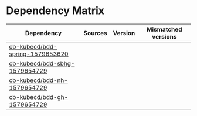 # Dependency Matrix

Dependency | Sources | Version | Mismatched versions
---------- | ------- | ------- | -------------------
[cb-kubecd/bdd-spring-1579653620](https://github.com/cb-kubecd/bdd-spring-1579653620.git) |  | []() | 
[cb-kubecd/bdd-sbhg-1579654729](https://github.com/cb-kubecd/bdd-sbhg-1579654729.git) |  | []() | 
[cb-kubecd/bdd-nh-1579654729](https://github.com/cb-kubecd/bdd-nh-1579654729.git) |  | []() | 
[cb-kubecd/bdd-gh-1579654729](https://github.com/cb-kubecd/bdd-gh-1579654729.git) |  | []() | 
